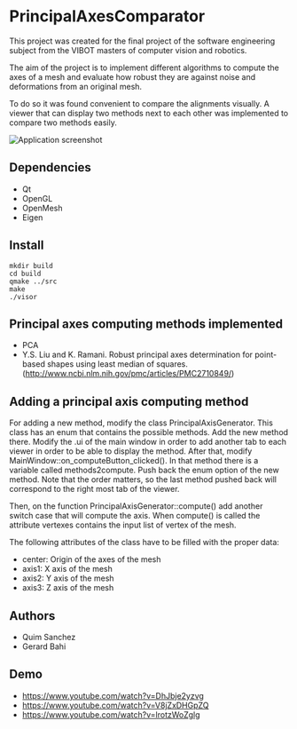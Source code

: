 PrincipalAxesComparator
=======================

This project was created for the final project of the software engineering subject from the VIBOT masters of computer vision and robotics.

The aim of the project is to implement different algorithms to compute the axes of a mesh and evaluate how robust they are against noise and deformations from an original mesh.

To do so it was found convenient to compare the alignments visually. A viewer that can display two methods next to each other was implemented to compare two methods easily.

![Application screenshot](http://i.imgur.com/zVMJAoP.jpg)

Dependencies
-----------
- Qt
- OpenGL
- OpenMesh
- Eigen

Install
-------

	mkdir build
	cd build
	qmake ../src
	make
	./visor

Principal axes computing methods implemented
--------------------------------------------

- PCA
- Y.S. Liu and K. Ramani. Robust principal axes determination for point-based shapes using least median of squares.(http://www.ncbi.nlm.nih.gov/pmc/articles/PMC2710849/)

	
Adding a principal axis computing method
----------------------------------------

For adding a new method, modify the class PrincipalAxisGenerator. This class has an enum that contains the possible methods. Add the new method there.
Modify the .ui of the main window in order to add another tab to each viewer in order to be able to display the method.
After that, modify MainWindow::on_computeButton_clicked(). In that method there is a variable called methods2compute. Push back the enum option of the new method.
Note that the order matters, so the last method pushed back will correspond to the right most tab of the viewer.

Then, on the function PrincipalAxisGenerator::compute() add another switch case that will compute the axis.
When compute() is called the attribute vertexes contains the input list of vertex of the mesh.

The following attributes of the class have to be filled with the proper data:
- center: Origin of the axes of the mesh
- axis1: X axis of the mesh
- axis2: Y axis of the mesh
- axis3: Z axis of the mesh

Authors
-------

- Quim Sanchez
- Gerard Bahi

Demo
----

- https://www.youtube.com/watch?v=DhJbje2yzvg
- https://www.youtube.com/watch?v=V8jZxDHGpZQ
- https://www.youtube.com/watch?v=lrotzWoZglg

